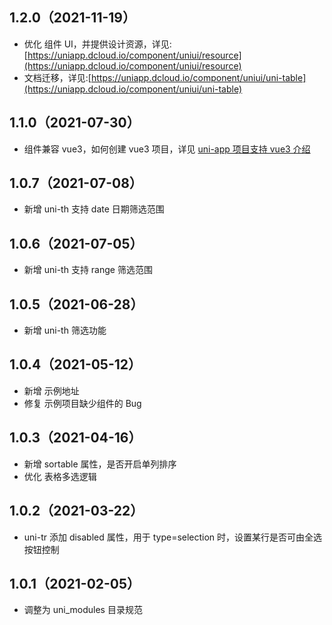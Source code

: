 ## 1.2.0（2021-11-19）

- 优化 组件 UI，并提供设计资源，详见:[https://uniapp.dcloud.io/component/uniui/resource](https://uniapp.dcloud.io/component/uniui/resource)
- 文档迁移，详见:[https://uniapp.dcloud.io/component/uniui/uni-table](https://uniapp.dcloud.io/component/uniui/uni-table)

## 1.1.0（2021-07-30）

- 组件兼容 vue3，如何创建 vue3 项目，详见 [uni-app 项目支持 vue3 介绍](https://ask.dcloud.net.cn/article/37834)

## 1.0.7（2021-07-08）

- 新增 uni-th 支持 date 日期筛选范围

## 1.0.6（2021-07-05）

- 新增 uni-th 支持 range 筛选范围

## 1.0.5（2021-06-28）

- 新增 uni-th 筛选功能

## 1.0.4（2021-05-12）

- 新增 示例地址
- 修复 示例项目缺少组件的 Bug

## 1.0.3（2021-04-16）

- 新增 sortable 属性，是否开启单列排序
- 优化 表格多选逻辑

## 1.0.2（2021-03-22）

- uni-tr 添加 disabled 属性，用于 type=selection 时，设置某行是否可由全选按钮控制

## 1.0.1（2021-02-05）

- 调整为 uni_modules 目录规范
